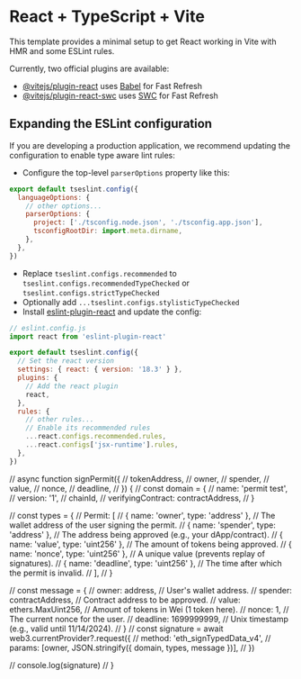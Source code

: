 # React + TypeScript + Vite

This template provides a minimal setup to get React working in Vite with HMR and some ESLint rules.

Currently, two official plugins are available:

- [@vitejs/plugin-react](https://github.com/vitejs/vite-plugin-react/blob/main/packages/plugin-react/README.md) uses [Babel](https://babeljs.io/) for Fast Refresh
- [@vitejs/plugin-react-swc](https://github.com/vitejs/vite-plugin-react-swc) uses [SWC](https://swc.rs/) for Fast Refresh

## Expanding the ESLint configuration

If you are developing a production application, we recommend updating the configuration to enable type aware lint rules:

- Configure the top-level `parserOptions` property like this:

```js
export default tseslint.config({
  languageOptions: {
    // other options...
    parserOptions: {
      project: ['./tsconfig.node.json', './tsconfig.app.json'],
      tsconfigRootDir: import.meta.dirname,
    },
  },
})
```

- Replace `tseslint.configs.recommended` to `tseslint.configs.recommendedTypeChecked` or `tseslint.configs.strictTypeChecked`
- Optionally add `...tseslint.configs.stylisticTypeChecked`
- Install [eslint-plugin-react](https://github.com/jsx-eslint/eslint-plugin-react) and update the config:

```js
// eslint.config.js
import react from 'eslint-plugin-react'

export default tseslint.config({
  // Set the react version
  settings: { react: { version: '18.3' } },
  plugins: {
    // Add the react plugin
    react,
  },
  rules: {
    // other rules...
    // Enable its recommended rules
    ...react.configs.recommended.rules,
    ...react.configs['jsx-runtime'].rules,
  },
})
```

<!-- ETH PERMIT -->

<!-- START -->

// async function signPermit({
// tokenAddress,
// owner,
// spender,
// value,
// nonce,
// deadline,
// }) {
// const domain = {
// name: 'permit test',
// version: '1',
// chainId,
// verifyingContract: contractAddress,
// }

// const types = {
// Permit: [
// { name: 'owner', type: 'address' }, // The wallet address of the user signing the permit.
// { name: 'spender', type: 'address' }, // The address being approved (e.g., your dApp/contract).
// { name: 'value', type: 'uint256' }, // The amount of tokens being approved.
// { name: 'nonce', type: 'uint256' }, // A unique value (prevents replay of signatures).
// { name: 'deadline', type: 'uint256' }, // The time after which the permit is invalid.
// ],
// }

// const message = {
// owner: address, // User's wallet address.
// spender: contractAddress, // Contract address to be approved.
// value: ethers.MaxUint256, // Amount of tokens in Wei (1 token here).
// nonce: 1, // The current nonce for the user.
// deadline: 1699999999, // Unix timestamp (e.g., valid until 11/14/2024).
// }
// const signature = await web3.currentProvider?.request({
// method: 'eth_signTypedData_v4',
// params: [owner, JSON.stringify({ domain, types, message })],
// })

// console.log(signature)
// }

  <!-- END -->

<!-- START -->
